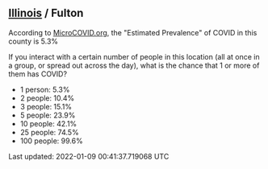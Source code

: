 
## [Illinois](/united-states/illinois) / Fulton

According to [MicroCOVID.org](http://microcovid.org),
the "Estimated Prevalence" of COVID in this county is 5.3%

If you interact with a certain number of people in this location
(all at once in a group, or spread out across the day), what is the chance that
1 or more of them has COVID?

- 1 person: 5.3%
- 2 people: 10.4%
- 3 people: 15.1%
- 5 people: 23.9%
- 10 people: 42.1%
- 25 people: 74.5%
- 100 people: 99.6%

Last updated: 2022-01-09 00:41:37.719068 UTC
